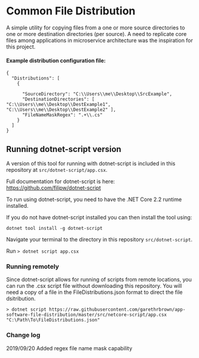 # Common File Distribution

A simple utility for copying files from a one or more source directories to one or more destination directories (per source). A need to replicate core files among applications in microservice architecture was the inspiration for this project.

#### Example distribution configuration file:

    {
      "Distributions": [
        {

          "SourceDirectory": "C:\\Users\\me\\Desktop\\SrcExample",
          "DestinationDirectories": [ "C:\\Users\\me\\Desktop\\DestExample1", "C:\\Users\\me\\Desktop\\DestExample2" ],
          "FileNameMaskRegex": ".+\\.cs"
        }
      ]
    }

## Running dotnet-script version

A version of this tool for running with dotnet-script is included in this repository at ```src/dotnet-script/app.csx```.

Full documentation for dotnet-script is here: https://github.com/filipw/dotnet-script

To run using dotnet-script, you need to have the .NET Core 2.2 runtime installed.

If you do not have dotnet-script installed you can then install the tool using:

    dotnet tool install -g dotnet-script

Navigate your terminal to the directory in this repository ```src/dotnet-script```.

Run ```> dotnet script app.csx```

### Running remotely

Since dotnet-script allows for running of scripts from remote locations, you can run the .csx script file without downloading this repository. You will need a copy of a file in the FileDistributions.json format to direct the file dsitribution.   

```> dotnet script https://raw.githubusercontent.com/garethrbrown/app-software-file-distribution/master/src/netcore-script/app.csx "C:\Path\To\FileDistributions.json"```


### Change log

2019/09/20 Added regex file name mask capability
